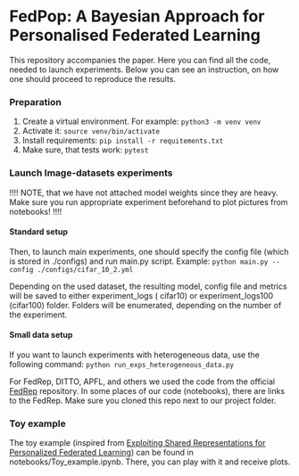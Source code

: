 # FedPop: A Bayesian Approach for Personalised Federated Learning

This repository accompanies the paper. Here you can find all the code, needed to launch experiments.
Below you can see an instruction, on how one should proceed to reproduce the results.

### Preparation

1. Create a virtual environment. For example: ```python3 -m venv venv```
2. Activate it: ```source venv/bin/activate```
3. Install requirements: ```pip install -r requitements.txt```
4. Make sure, that tests work: ```pytest```

### Launch Image-datasets experiments

!!!! NOTE, that we have not attached model weights since they are heavy. Make sure you run appropriate experiment beforehand
to plot pictures from notebooks! !!!!

#### Standard setup

Then, to launch main experiments, one should specify the config file (which is stored in ./configs) and run main.py script.
Example:
```python main.py --config ./configs/cifar_10_2.yml```

Depending on the used dataset, the resulting model, config file and metrics will be saved to either experiment_logs (
cifar10) or experiment_logs100 (cifar100) folder.
Folders will be enumerated, depending on the number of the experiment.

#### Small data setup

If you want to launch experiments with heterogeneous data, use the following
command: ```python run_exps_heterogeneous_data.py```

For FedRep, DITTO, APFL, and others we used the code from the
official [FedRep](http://proceedings.mlr.press/v139/collins21a/collins21a.pdf) repository.
In some places of our code (notebooks), there are links to the FedRep. Make sure you cloned this repo next to our
project folder.

### Toy example

The toy example (inspired
from [Exploiting Shared Representations for Personalized Federated Learning](http://proceedings.mlr.press/v139/collins21a/collins21a.pdf))
can be found in notebooks/Toy_example.ipynb.
There, you can play with it and receive plots.
